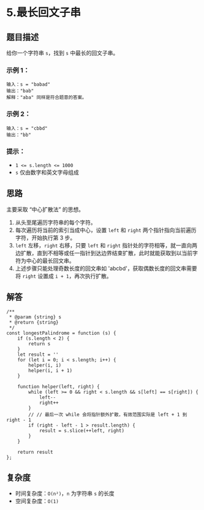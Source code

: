 # 5.最长回文子串 <Badge type="warning" text="中等"/>

## 题目描述

给你一个字符串 `s`，找到 `s` 中最长的回文子串。

### 示例 1：

```
输入：s = "babad"
输出："bab"
解释："aba" 同样是符合题意的答案。
```

### 示例 2：

```
输入：s = "cbbd"
输出："bb"
```

### 提示：
- `1 <= s.length <= 1000`
- `s` 仅由数字和英文字母组成

## 思路

主要采取 “中心扩散法” 的思想。

1. 从头至尾遍历字符串的每个字符。
2. 每次遍历将当前的索引当成中心，设置 `left` 和 `right` 两个指针指向当前遍历字符，开始执行第 3 步。
3. `left` 左移，`right` 右移，只要 `left` 和 `right` 指针处的字符相等，就一直向两边扩散，直到不相等或任一指针到达边界结束扩散，此时就能获取到以当前字符为中心的最长回文串。
4. 上述步骤只能处理奇数长度的回文串如 'abcbd'，获取偶数长度的回文串需要将 `right` 设置成 `i + 1`，再次执行扩散。

## 解答

```JS
/**
 * @param {string} s
 * @return {string}
 */
const longestPalindrome = function (s) {
    if (s.length < 2) {
        return s
    }
    let result = ''
    for (let i = 0; i < s.length; i++) {
        helper(i, i)
        helper(i, i + 1)
    }

    function helper(left, right) {
        while (left >= 0 && right < s.length && s[left] == s[right]) {
            left--
            right++
        }
        // // 最后一次 while 会将指针额外扩散，有效范围实际是 left + 1 到 right - 1
        if (right - left - 1 > result.length) {
            result = s.slice(++left, right)
        }
    }

    return result
};
```

## 复杂度

- 时间复杂度：`O(n²)`，`n` 为字符串 `s` 的长度
- 空间复杂度：`O(1)`
